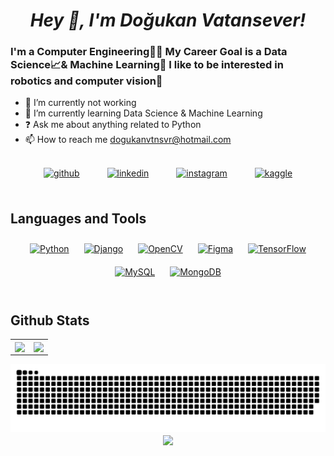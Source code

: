 # *<div align="center">Hey 👋, I'm Doğukan Vatansever!</div>*  

### <div align="left">I'm a Computer Engineering👨‍💻 My Career Goal is a Data Science📈& Machine Learning🤖 I like to be interested in robotics and computer vision🚀</div>  
- 💼 I’m currently not working<br>
- 🌱 I’m currently learning Data Science & Machine Learning <br>
- ❓ Ask me about anything related to Python <br>
- 📫 How to reach me dogukanvtnsvr@hotmail.com <br>

<br>
  
<div align="center">
  <a href="https://github.com/dvaser" target="_blank" style="display: inline-block; margin: 0 20px;">
    <img src="https://img.shields.io/badge/github-%2324292e.svg?&style=for-the-badge&logo=github&logoColor=white" alt="github" style="margin-bottom: 5px;" />
  </a>
  <a href="https://linkedin.com/in/dvaser" target="_blank" style="display: inline-block; margin: 0 20px;">
    <img src="https://img.shields.io/badge/linkedin-%231E77B5.svg?&style=for-the-badge&logo=linkedin&logoColor=white" alt="linkedin" style="margin-bottom: 5px;" />
  </a>
  <a href="https://instagram.com/dvase" target="_blank" style="display: inline-block; margin: 0 20px;">
    <img src="https://img.shields.io/badge/instagram-%23000000.svg?&style=for-the-badge&logo=instagram&logoColor=white" alt="instagram" style="margin-bottom: 5px;" />
  </a>
  <a href="https://www.kaggle.com/dvaserr" target="_blank" style="display: inline-block; margin: 0 20px;">
    <img src="https://img.shields.io/badge/kaggle-%2344BAE8.svg?&style=for-the-badge&logo=kaggle&logoColor=white" alt="kaggle" style="margin-bottom: 5px;" />
  </a>
</div>
  

  
<br/>  

## Languages and Tools  
<div align="center">  
  <a href="https://www.python.org/" target="_blank"><img style="margin: 10px" src="https://profilinator.rishav.dev/skills-assets/python-original.svg" alt="Python" height="50" /></a>  
  <a href="https://www.djangoproject.com/" target="_blank"><img style="margin: 10px" src="https://profilinator.rishav.dev/skills-assets/django-original.svg" alt="Django" height="50" /></a>  
  <a href="https://opencv.org/" target="_blank"><img style="margin: 10px" src="https://profilinator.rishav.dev/skills-assets/opencv-icon.svg" alt="OpenCV" height="50" /></a>  
  <a href="https://www.figma.com/" target="_blank"><img style="margin: 10px" src="https://profilinator.rishav.dev/skills-assets/figma-icon.svg" alt="Figma" height="50" /></a>  
  <a href="https://www.tensorflow.org/" target="_blank"><img style="margin: 10px" src="https://profilinator.rishav.dev/skills-assets/tensorflow-icon.svg" alt="TensorFlow" height="50" /></a>  
  <a href="https://www.mysql.com/" target="_blank"><img style="margin: 10px" src="https://profilinator.rishav.dev/skills-assets/mysql-original-wordmark.svg" alt="MySQL" height="50" /></a>  
  <a href="https://www.mongodb.com/" target="_blank"><img style="margin: 10px" src="https://profilinator.rishav.dev/skills-assets/mongodb-original-wordmark.svg" alt="MongoDB" height="50" /></a>  
</div>  

<br/>  

## Github Stats  
<div align="center"> 
  <table style="border:0px solid black;">
    <tr>
      <td valign="top" width="50%">
        <div align="center">
          <img src="https://github-readme-stats.vercel.app/api/top-langs?username=dvaser&show_icons=true&locale=en&layout=compact&theme=tokyonight" align="center" style="width: 100%"/>
        </div>
      </td>
      <td valign="top" width="50%">
        <div align="center">
          <img src="https://github-readme-stats.vercel.app/api?username=dvaser&show_icons=true&locale=en&theme=tokyonight" align="center" style="width: 100%"/>
        </div>
      </td>
    </tr>
  </table>  

  <picture>
    <source media="(prefers-color-scheme: dark)" srcset="https://raw.githubusercontent.com/hilalguzel/hilalguzel/output/github-contribution-grid-snake-dark.svg">
    <source media="(prefers-color-scheme: light)" srcset="https://raw.githubusercontent.com/hilalguzel/hilalguzel/output/github-contribution-grid-snake.svg">
    <img alt="github contribution grid snake animation" src="https://raw.githubusercontent.com/hilalguzel/hilalguzel/output/github-contribution-grid-snake.svg">
  </picture>

  <br/>

  <img src="https://komarev.com/ghpvc/?username=dvaser&&style=flat-square" align="center"/>

</div> 
